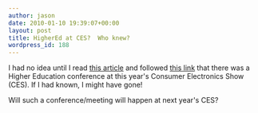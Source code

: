 ```yaml
---
author: jason
date: 2010-01-10 19:39:07+00:00
layout: post
title: HigherEd at CES?  Who knew?
wordpress_id: 188
---
```


I had no idea until I read <a href="http://ow.ly/L0Hq">this article</a> and followed <a href="http://bit.ly/59zc5M">this link</a> that there was a Higher Education conference at this year's Consumer Electronics Show (CES). If I had known, I might have gone! 

Will such a conference/meeting will happen at next year's CES?